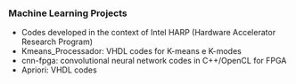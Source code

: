 ### Machine Learning Projects

- Codes developed in the context of Intel HARP (Hardware Accelerator Research Program)
- Kmeans_Processador: VHDL codes for K-means e K-modes
- cnn-fpga: convolutional neural network codes in C++/OpenCL for FPGA
- Apriori: VHDL codes
